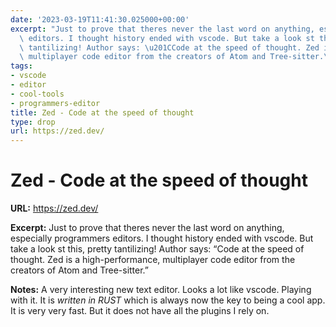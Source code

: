 ```yaml
---
date: '2023-03-19T11:41:30.025000+00:00'
excerpt: "Just to prove that theres never the last word on anything, especially programmers\
  \ editors. I thought history ended with vscode. But take a look st this, pretty\
  \ tantilizing! Author says: \u201CCode at the speed of thought. Zed is a high-performance,\
  \ multiplayer code editor from the creators of Atom and Tree-sitter.\u201D"
tags:
- vscode
- editor
- cool-tools
- programmers-editor
title: Zed - Code at the speed of thought
type: drop
url: https://zed.dev/
---
```


# Zed - Code at the speed of thought

**URL:** https://zed.dev/

**Excerpt:** Just to prove that theres never the last word on anything, especially programmers editors. I thought history ended with vscode. But take a look st this, pretty tantilizing! Author says: “Code at the speed of thought. Zed is a high-performance, multiplayer code editor from the creators of Atom and Tree-sitter.”

**Notes:**
A very interesting new text editor. Looks a lot like vscode. Playing with it. It is *written in RUST* which is always now the key to being a cool app. It is very very fast. But it does not have all the plugins I rely on.

